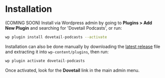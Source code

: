 # Installation

(COMING SOON) Install via Wordpress admin by going to **Plugins > Add New Plugin** and searching for 'Dovetail Podcasts', or run:

```bash
wp plugin install dovetail-podcasts --activate
```

Installation can also be done manually by downloading the [latest release](https://github.com/PRX/Dovetail-Wordpress-Plugin/releases) file and extracting it into `wp-content/plugins`, then run:

```bash
wp plugin activate dovetail-podcasts
```

Once activated, look for the **Dovetail** link in the main admin menu.
